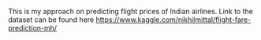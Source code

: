 This is my approach on predicting flight prices of Indian airlines. Link to the dataset can be found here https://www.kaggle.com/nikhilmittal/flight-fare-prediction-mh/
